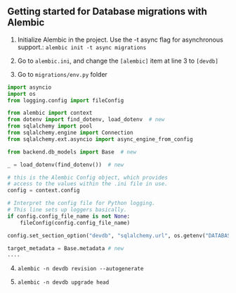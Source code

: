 ## Getting started for Database migrations with Alembic

1. Initialize Alembic in the project. Use the -t async flag for asynchronous support.: `alembic init -t async migrations`

2. Go to `alembic.ini`, and change the `[alembic]` item at line 3 to `[devdb]`



3. Go to `migrations/env.py` folder

```python
import asyncio
import os
from logging.config import fileConfig

from alembic import context
from dotenv import find_dotenv, load_dotenv  # new
from sqlalchemy import pool
from sqlalchemy.engine import Connection
from sqlalchemy.ext.asyncio import async_engine_from_config

from backend.db_models import Base  # new

_ = load_dotenv(find_dotenv())  # new

# this is the Alembic Config object, which provides
# access to the values within the .ini file in use.
config = context.config

# Interpret the config file for Python logging.
# This line sets up loggers basically.
if config.config_file_name is not None:
    fileConfig(config.config_file_name)

config.set_section_option("devdb", "sqlalchemy.url", os.getenv("DATABASE_URL"))  # new

target_metadata = Base.metadata # new
....
```

4. `alembic -n devdb revision --autogenerate`

5. `alembic -n devdb upgrade head`